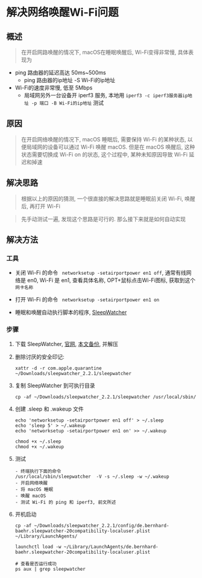 # 解决网络唤醒Wi-Fi问题

## 概述

> 在开启网路唤醒的情况下, macOS在睡眠唤醒后, Wi-Fi变得非常慢, 具体表现为
- ping 路由器的延迟高达 50ms~500ms
    - ping 路由器的ip地址 -S Wi-Fi的ip地址
- Wi-Fi的速度非常慢, 低至 5Mbps
    - 局域网另外一台设备开 iperf3 服务, 本地用 `iperf3 -c iperf3服务器ip地址 -p 端口 -B Wi-Fi的ip地址` 测试

## 原因

> 在开启网络唤醒的情况下, macOS 睡眠后, 需要保持 Wi-Fi 的某种状态, 以便局域网的设备可以通过 Wi-Fi 唤醒 macOS. 但是在 macOS 唤醒后, 这种状态需要切换成 Wi-Fi on 的状态, 这个过程中, 某种未知原因导致 Wi-Fi 延迟和掉速

## 解决思路

> 根据以上的原因的猜测, 一个很直接的解决思路就是睡眠前关闭 Wi-Fi, 唤醒后, 再打开 Wi-Fi

> 先手动测试一遍, 发现这个思路是可行的. 那么接下来就是如何自动实现

## 解决方法

### 工具

- 关闭 Wi-Fi 的命令 ` networksetup -setairportpower en1 off`, 通常有线网络是 en0, Wi-Fi 是 en1, 查看具体名称, OPT+鼠标点击Wi-Fi图标, 获取到这个`网卡名称`

- 打开 Wi-Fi 的命令 ` networksetup -setairportpower en1 on`

- 睡眠和唤醒自动执行脚本的程序, [SleepWatcher](https://www.bernhard-baehr.de)

### 步骤

1. 下载 SleepWatcher, [官网](https://www.bernhard-baehr.de), [本文备份](sleepwatcher_2.2.1.tar), 并解压

1. 删除讨厌的安全印记:

    ````
    xattr -d -r com.apple.quarantine ~/Downloads/sleepwatcher_2.2.1/sleepwatcher
    ````
1. 复制 SleepWatcher 到可执行目录

    ````
    cp -af ~/Downloads/sleepwatcher_2.2.1/sleepwatcher /usr/local/sbin/
    ````

1. 创建 .sleep 和 .wakeup 文件

    ````
    echo 'networksetup -setairportpower en1 off' > ~/.sleep
    echo 'sleep 5' > ~/.wakeup
    echo 'networksetup -setairportpower en1 on' >> ~/.wakeup

    chmod +x ~/.sleep
    chmod +x ~/.wakeup
    ````
1. 测试

    ````
    - 终端执行下面的命令
    /usr/local/sbin/sleepwatcher  -V -s ~/.sleep -w ~/.wakeup
    - 开启网络唤醒
    - 将 macOS 睡眠
    - 唤醒 macOS
    - 测试 Wi-Fi 的 ping 和 iperf3, 前文所述
    ````

1. 开机启动

    ````
    cp -af ~/Downloads/sleepwatcher_2.2.1/config/de.bernhard-baehr.sleepwatcher-20compatibility-localuser.plist ~/Library/LaunchAgents/

    launchctl load -w ~/Library/LaunchAgents/de.bernhard-baehr.sleepwatcher-20compatibility-localuser.plist

    # 查看是否运行成功
    ps aux | grep sleepwatcher
    ````
